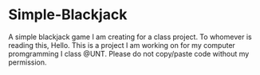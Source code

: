 # Simple-Blackjack
A simple blackjack game I am creating for a class project.
To whomever is reading this,
Hello. This is a project I am working on for my computer promgramming I class @UNT. 
Please do not copy/paste code without my permission.

